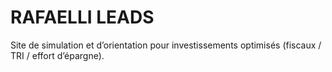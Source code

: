 # RAFAELLI LEADS

Site de simulation et d’orientation pour investissements optimisés (fiscaux / TRI / effort d’épargne).